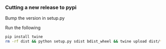 ### Cutting a new release to pypi

Bump the version in setup.py

Run the following
```bash
pip install twine
rm -rf dist && python setup.py sdist bdist_wheel && twine upload dist/*
```
